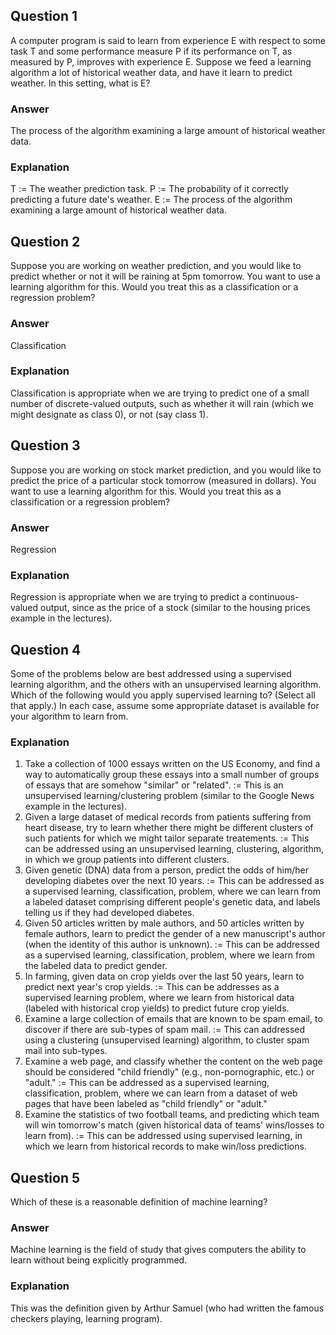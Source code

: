 ## Question 1

A computer program is said to learn from experience E with respect to some task T and some performance measure P if its performance on T, as measured by P, improves with experience E. Suppose we feed a learning algorithm a lot of historical weather data, and have it learn to predict weather. In this setting, what is E?

### Answer

The process of the algorithm examining a large amount of historical weather data.

### Explanation

T := The weather prediction task.
P := The probability of it correctly predicting a future date's weather.
E := The process of the algorithm examining a large amount of historical weather data.

## Question 2

Suppose you are working on weather prediction, and you would like to predict whether or not it will be raining at 5pm tomorrow. You want to use a learning algorithm for this. Would you treat this as a classification or a regression problem?

### Answer

Classification

### Explanation

Classification is appropriate when we are trying to predict one of a small number of discrete-valued outputs, such as whether it will rain (which we might designate as class 0), or not (say class 1).

## Question 3

Suppose you are working on stock market prediction, and you would like to predict the price of a particular stock tomorrow (measured in dollars). You want to use a learning algorithm for this. Would you treat this as a classification or a regression problem?

### Answer

Regression

### Explanation

Regression is appropriate when we are trying to predict a continuous-valued output, since as the price of a stock (similar to the housing prices example in the lectures).

## Question 4

Some of the problems below are best addressed using a supervised learning algorithm, and the others with an unsupervised learning algorithm. Which of the following would you apply supervised learning to? (Select all that apply.) In each case, assume some appropriate dataset is available for your algorithm to learn from.

### Explanation

1. Take a collection of 1000 essays written on the US Economy, and find a way to automatically group these essays into a small number of groups of essays that are somehow "similar" or "related". :=
       This is an unsupervised learning/clustering problem (similar to the Google News example in the lectures).
2. Given a large dataset of medical records from patients suffering from heart disease, try to learn whether there might be different clusters of such patients for which we might tailor separate treatements. :=
       This can be addressed using an unsupervised learning, clustering, algorithm, in which we group patients into different clusters.
3. Given genetic (DNA) data from a person, predict the odds of him/her developing diabetes over the next 10 years. :=
       This can be addressed as a supervised learning, classification, problem, where we can learn from a labeled dataset comprising different people's genetic data, and labels telling us if they had developed diabetes.
4. Given 50 articles written by male authors, and 50 articles written by female authors, learn to predict the gender of a new manuscript's author (when the identity of this author is unknown). :=
       This can be addressed as a supervised learning, classification, problem, where we learn from the labeled data to predict gender.
5. In farming, given data on crop yields over the last 50 years, learn to predict next year's crop yields. :=
       This can be addresses as a supervised learning problem, where we learn from historical data (labeled with historical crop yields) to predict future crop yields.
6. Examine a large collection of emails that are known to be spam email, to discover if there are sub-types of spam mail. :=
       This can addressed using a clustering (unsupervised learning) algorithm, to cluster spam mail into sub-types.
7. Examine a web page, and classify whether the content on the web page should be considered "child friendly" (e.g., non-pornographic, etc.) or "adult." :=
       This can be addressed as a supervised learning, classification, problem, where we can learn from a dataset of web pages that have been labeled as "child friendly" or "adult."
8. Examine the statistics of two football teams, and predicting which team will win tomorrow's match (given historical data of teams' wins/losses to learn from). :=
       This can be addressed using supervised learning, in which we learn from historical records to make win/loss predictions.

## Question 5

Which of these is a reasonable definition of machine learning?

### Answer

Machine learning is the field of study that gives computers the ability to learn without being explicitly programmed.

### Explanation

This was the definition given by Arthur Samuel (who had written the famous checkers playing, learning program).
